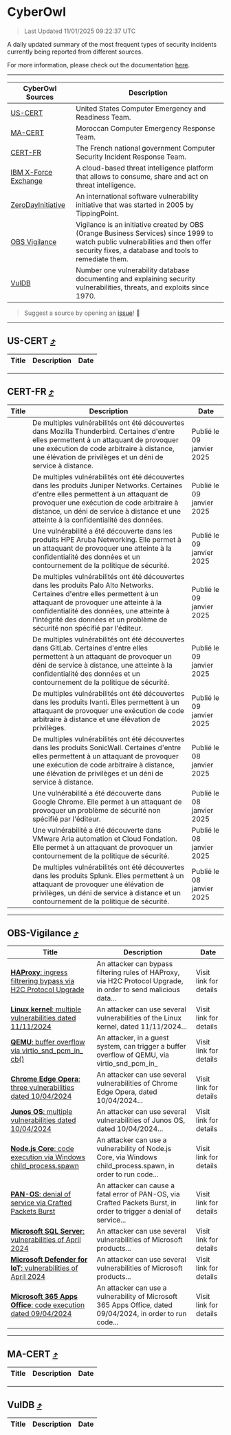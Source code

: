 
 <div id='top'></div>

# CyberOwl

 > Last Updated 11/01/2025 09:22:37 UTC
 
 A daily updated summary of the most frequent types of security incidents currently being reported from different sources.
 
 For more information, please check out the documentation [here](./docs/README.md).
 
 ---
 |CyberOwl Sources|Description|
 |---|---|
 |[US-CERT](#us-cert-arrow_heading_up)|United States Computer Emergency and Readiness Team.|
 |[MA-CERT](#ma-cert-arrow_heading_up)|Moroccan Computer Emergency Response Team.|
 |[CERT-FR](#cert-fr-arrow_heading_up)|The French national government Computer Security Incident Response Team.|
 |[IBM X-Force Exchange](#ibmcloud-arrow_heading_up)|A cloud-based threat intelligence platform that allows to consume, share and act on threat intelligence.|
 |[ZeroDayInitiative](#zerodayinitiative-arrow_heading_up)|An international software vulnerability initiative that was started in 2005 by TippingPoint.|
 |[OBS Vigilance](#obs-vigilance-arrow_heading_up)|Vigilance is an initiative created by OBS (Orange Business Services) since 1999 to watch public vulnerabilities and then offer security fixes, a database and tools to remediate them.|
 |[VulDB](#vuldb-arrow_heading_up)|Number one vulnerability database documenting and explaining security vulnerabilities, threats, and exploits since 1970.|
 
 > Suggest a source by opening an [issue](https://github.com/karimhabush/cyberowl/issues)! :raised_hands:
 ---

## US-CERT [:arrow_heading_up:](#cyberowl)

 |Title|Description|Date|
 |---|---|---|
 
 ---

## CERT-FR [:arrow_heading_up:](#cyberowl)

 |Title|Description|Date|
 |---|---|---|
 |[](https://www.cert.ssi.gouv.fr/avis/CERTFR-2025-AVI-0019/)|De multiples vulnérabilités ont été découvertes dans Mozilla Thunderbird. Certaines d'entre elles permettent à un attaquant de provoquer une exécution de code arbitraire à distance, une élévation de privilèges et un déni de service à distance.|Publié le 09 janvier 2025|
 |[](https://www.cert.ssi.gouv.fr/avis/CERTFR-2025-AVI-0018/)|De multiples vulnérabilités ont été découvertes dans les produits Juniper Networks. Certaines d'entre elles permettent à un attaquant de provoquer une exécution de code arbitraire à distance, un déni de service à distance et une atteinte à la confidentialité des données.|Publié le 09 janvier 2025|
 |[](https://www.cert.ssi.gouv.fr/avis/CERTFR-2025-AVI-0017/)|Une vulnérabilité a été découverte dans les produits HPE Aruba Networking. Elle permet à un attaquant de provoquer une atteinte à la confidentialité des données et un contournement de la politique de sécurité.|Publié le 09 janvier 2025|
 |[](https://www.cert.ssi.gouv.fr/avis/CERTFR-2025-AVI-0016/)|De multiples vulnérabilités ont été découvertes dans les produits Palo Alto Networks. Certaines d'entre elles permettent à un attaquant de provoquer une atteinte à la confidentialité des données, une atteinte à l'intégrité des données et un problème de sécurité non spécifié par l'éditeur.|Publié le 09 janvier 2025|
 |[](https://www.cert.ssi.gouv.fr/avis/CERTFR-2025-AVI-0015/)|De multiples vulnérabilités ont été découvertes dans GitLab. Certaines d'entre elles permettent à un attaquant de provoquer un déni de service à distance, une atteinte à la confidentialité des données et un contournement de la politique de sécurité.|Publié le 09 janvier 2025|
 |[](https://www.cert.ssi.gouv.fr/avis/CERTFR-2025-AVI-0014/)|De multiples vulnérabilités ont été découvertes dans les produits Ivanti. Elles permettent à un attaquant de provoquer une exécution de code arbitraire à distance et une élévation de privilèges.|Publié le 09 janvier 2025|
 |[](https://www.cert.ssi.gouv.fr/avis/CERTFR-2025-AVI-0013/)|De multiples vulnérabilités ont été découvertes dans les produits SonicWall. Certaines d'entre elles permettent à un attaquant de provoquer une exécution de code arbitraire à distance, une élévation de privilèges et un déni de service à distance.|Publié le 08 janvier 2025|
 |[](https://www.cert.ssi.gouv.fr/avis/CERTFR-2025-AVI-0012/)|Une vulnérabilité a été découverte dans Google Chrome. Elle permet à un attaquant de provoquer un problème de sécurité non spécifié par l'éditeur.|Publié le 08 janvier 2025|
 |[](https://www.cert.ssi.gouv.fr/avis/CERTFR-2025-AVI-0011/)|Une vulnérabilité a été découverte dans VMware Aria automation et Cloud Fondation. Elle permet à un attaquant de provoquer un contournement de la politique de sécurité.|Publié le 08 janvier 2025|
 |[](https://www.cert.ssi.gouv.fr/avis/CERTFR-2025-AVI-0010/)|De multiples vulnérabilités ont été découvertes dans les produits Splunk. Elles permettent à un attaquant de provoquer une élévation de privilèges, un déni de service à distance et un contournement de la politique de sécurité.|Publié le 08 janvier 2025|
 
 ---

## OBS-Vigilance [:arrow_heading_up:](#cyberowl)

 |Title|Description|Date|
 |---|---|---|
 |[<a href="https://vigilance.fr/vulnerability/HAProxy-ingress-filtrering-bypass-via-H2C-Protocol-Upgrade-45572" class="noirorange"><b>HAProxy</b>: ingress filtrering bypass via H2C Protocol Upgrade</a>](https://vigilance.fr/vulnerability/HAProxy-ingress-filtrering-bypass-via-H2C-Protocol-Upgrade-45572)|An attacker can bypass filtering rules of HAProxy, via H2C Protocol Upgrade, in order to send malicious data...|Visit link for details|
 |[<a href="https://vigilance.fr/vulnerability/Linux-kernel-multiple-vulnerabilities-dated-11-11-2024-45569" class="noirorange"><b>Linux kernel</b>: multiple vulnerabilities dated 11/11/2024</a>](https://vigilance.fr/vulnerability/Linux-kernel-multiple-vulnerabilities-dated-11-11-2024-45569)|An attacker can use several vulnerabilities of the Linux kernel, dated 11/11/2024...|Visit link for details|
 |[<a href="https://vigilance.fr/vulnerability/QEMU-buffer-overflow-via-virtio-snd-pcm-in-cb-45568" class="noirorange"><b>QEMU</b>: buffer overflow via virtio_snd_pcm_in_<wbr>cb()</wbr></a>](https://vigilance.fr/vulnerability/QEMU-buffer-overflow-via-virtio-snd-pcm-in-cb-45568)|An attacker, in a guest system, can trigger a buffer overflow of QEMU, via virtio_snd_pcm_in_|Visit link for details|
 |[<a href="https://vigilance.fr/vulnerability/Chrome-Edge-Opera-three-vulnerabilities-dated-10-04-2024-44047" class="noirorange"><b>Chrome  Edge  Opera</b>: three vulnerabilities dated 10/04/2024</a>](https://vigilance.fr/vulnerability/Chrome-Edge-Opera-three-vulnerabilities-dated-10-04-2024-44047)|An attacker can use several vulnerabilities of Chrome  Edge  Opera, dated 10/04/2024...|Visit link for details|
 |[<a href="https://vigilance.fr/vulnerability/Junos-OS-multiple-vulnerabilities-dated-10-04-2024-44045" class="noirorange"><b>Junos OS</b>: multiple vulnerabilities dated 10/04/2024</a>](https://vigilance.fr/vulnerability/Junos-OS-multiple-vulnerabilities-dated-10-04-2024-44045)|An attacker can use several vulnerabilities of Junos OS, dated 10/04/2024...|Visit link for details|
 |[<a href="https://vigilance.fr/vulnerability/Node-js-Core-code-execution-via-Windows-child-process-spawn-44044" class="noirorange"><b>Node.js Core</b>: code execution via Windows child_process.spawn</a>](https://vigilance.fr/vulnerability/Node-js-Core-code-execution-via-Windows-child-process-spawn-44044)|An attacker can use a vulnerability of Node.js Core, via Windows child_process.spawn, in order to run code...|Visit link for details|
 |[<a href="https://vigilance.fr/vulnerability/PAN-OS-denial-of-service-via-Crafted-Packets-Burst-44037" class="noirorange"><b>PAN-OS</b>: denial of service via Crafted Packets Burst</a>](https://vigilance.fr/vulnerability/PAN-OS-denial-of-service-via-Crafted-Packets-Burst-44037)|An attacker can cause a fatal error of PAN-OS, via Crafted Packets Burst, in order to trigger a denial of service...|Visit link for details|
 |[<a href="https://vigilance.fr/vulnerability/Microsoft-SQL-Server-vulnerabilities-of-April-2024-44014" class="noirorange"><b>Microsoft SQL Server</b>: vulnerabilities of April 2024</a>](https://vigilance.fr/vulnerability/Microsoft-SQL-Server-vulnerabilities-of-April-2024-44014)|An attacker can use several vulnerabilities of Microsoft products...|Visit link for details|
 |[<a href="https://vigilance.fr/vulnerability/Microsoft-Defender-for-IoT-vulnerabilities-of-April-2024-44013" class="noirorange"><b>Microsoft Defender for IoT</b>: vulnerabilities of April 2024</a>](https://vigilance.fr/vulnerability/Microsoft-Defender-for-IoT-vulnerabilities-of-April-2024-44013)|An attacker can use several vulnerabilities of Microsoft products...|Visit link for details|
 |[<a href="https://vigilance.fr/vulnerability/Microsoft-365-Apps-Office-code-execution-dated-09-04-2024-44012" class="noirorange"><b>Microsoft 365 Apps  Office</b>: code execution dated 09/04/2024</a>](https://vigilance.fr/vulnerability/Microsoft-365-Apps-Office-code-execution-dated-09-04-2024-44012)|An attacker can use a vulnerability of Microsoft 365 Apps  Office, dated 09/04/2024, in order to run code...|Visit link for details|
 
 ---

## MA-CERT [:arrow_heading_up:](#cyberowl)

 |Title|Description|Date|
 |---|---|---|
 
 ---

## VulDB [:arrow_heading_up:](#cyberowl)

 |Title|Description|Date|
 |---|---|---|
 